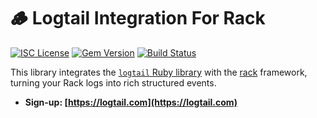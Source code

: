 # 🪵 Logtail Integration For Rack

[![ISC License](https://img.shields.io/badge/license-ISC-ff69b4.svg)](LICENSE.md)
[![Gem Version](https://badge.fury.io/rb/logtail-rack.svg)](https://badge.fury.io/rb/logtail-rack)
[![Build Status](https://github.com/logtail/logtail-ruby-rack/workflows/build/badge.svg)](https://github.com/logtail/logtail-ruby-rack/actions?query=workflow%3Abuild)

This library integrates the [`logtail` Ruby library](https://github.com/logtail/logtail-ruby) with the [rack](https://github.com/rack/rack) framework,
turning your Rack logs into rich structured events.

* **Sign-up: [https://logtail.com](https://logtail.com)**
